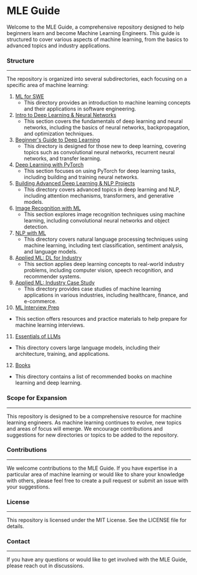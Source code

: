 **MLE Guide**
================

Welcome to the MLE Guide, a comprehensive repository designed to help beginners learn and become Machine Learning Engineers. This guide is structured to cover various aspects of machine learning, from the basics to advanced topics and industry applications.

### Structure
----------------

The repository is organized into several subdirectories, each focusing on a specific area of machine learning:

1. [ML for SWE](https://github.com/NebulaTris/MLE_Guide/tree/master/ML-for-SWE)
   - This directory provides an introduction to machine learning concepts and their applications in software engineering.
2. [Intro to Deep Learning & Neural Networks](https://github.com/NebulaTris/MLE_Guide/tree/master/Intro-to-Deep-Learning-Neural-Networks)
   - This section covers the fundamentals of deep learning and neural networks, including the basics of neural networks, backpropagation, and optimization techniques.
3. [Beginner's Guide to Deep Learning](https://github.com/NebulaTris/MLE_Guide/tree/master/Beginners-Guide-to-Deep-Learning)
   - This directory is designed for those new to deep learning, covering topics such as convolutional neural networks, recurrent neural networks, and transfer learning.
4. [Deep Learning with PyTorch](https://github.com/NebulaTris/MLE_Guide/tree/master/Deep-Learning-with-PyTorch)
   - This section focuses on using PyTorch for deep learning tasks, including building and training neural networks.
5. [Building Advanced Deep Learning & NLP Projects](https://github.com/NebulaTris/MLE_Guide/tree/master/Building-Advanced-Deep-Learning-NLP-Projects)
   - This directory covers advanced topics in deep learning and NLP, including attention mechanisms, transformers, and generative models.
6. [Image Recognition with ML](https://github.com/NebulaTris/MLE_Guide/tree/master/Image-Recognition-with-ML)
   - This section explores image recognition techniques using machine learning, including convolutional neural networks and object detection.
7. [NLP with ML](https://github.com/NebulaTris/MLE_Guide/tree/master/NLP-with-ML)
   - This directory covers natural language processing techniques using machine learning, including text classification, sentiment analysis, and language models.
8. [Applied ML: DL for Industry](https://github.com/NebulaTris/MLE_Guide/tree/master/Applied-ML-DL-for-Industry)
   - This section applies deep learning concepts to real-world industry problems, including computer vision, speech recognition, and recommender systems.
9. [Applied ML: Industry Case Study](https://github.com/NebulaTris/MLE_Guide/tree/master/Applied-ML-Industry-Case-Study)
   - This directory provides case studies of machine learning applications in various industries, including healthcare, finance, and e-commerce.
10. [ML Interview Prep](https://github.com/NebulaTris/MLE_Guide/tree/master/ML-Interview-Prep)
   - This section offers resources and practice materials to help prepare for machine learning interviews.
11. [Essentials of LLMs](https://github.com/NebulaTris/MLE_Guide/tree/master/Essentials-of-LLMs)
   - This directory covers large language models, including their architecture, training, and applications.

12. [Books](https://github.com/NebulaTris/MLE_Guide/tree/master/Books)
   - This directory contains a list of recommended books on machine learning and deep learning.

### Scope for Expansion
-------------------------

This repository is designed to be a comprehensive resource for machine learning engineers. As machine learning continues to evolve, new topics and areas of focus will emerge. We encourage contributions and suggestions for new directories or topics to be added to the repository.

### Contributions
-----------------

We welcome contributions to the MLE Guide. If you have expertise in a particular area of machine learning or would like to share your knowledge with others, please feel free to create a pull request or submit an issue with your suggestions.

### License
---------

This repository is licensed under the MIT License. See the LICENSE file for details.

### Contact
---------

If you have any questions or would like to get involved with the MLE Guide, please reach out in discussions.
